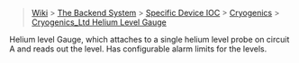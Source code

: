 > [Wiki](Home) > [The Backend System](The-Backend-System) > [Specific Device IOC](Specific-Device-IOC) > [Cryogenics](Cryogenics) > [Cryogenics_Ltd Helium Level Gauge](Cryogenics-Ltd-Helium-Level-Gauge)

Helium level Gauge, which attaches to a single helium level probe on circuit A and reads out the level. Has configurable alarm limits for the levels.

